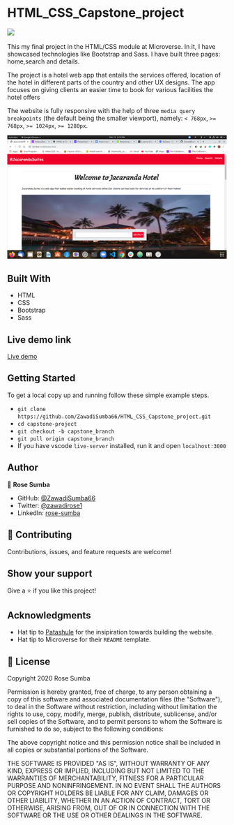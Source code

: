 # HTML_CSS_Capstone_project

![](https://img.shields.io/badge/Microverse-blueviolet)

This my  final project in the HTML/CSS  module at Microverse. In it, I have showcased technologies like Bootstrap and Sass. I have built three pages: home,search and details.

The project is a hotel web app that entails the services offered, location of the hotel in different parts of the country and other UX designs. The app focuses on giving clients an easier time to book for various facilities the hotel offers

The website is fully responsive with the help of three `media query` `breakpoints` (the default being the smaller viewport), namely: `< 768px`, `>= 768px`, `>= 1024px`, `>= 1280px`.

![Screenshot of the Jacaranda Hotel Web app](images/Screenshot.png)

## Built With

- HTML
- CSS
- Bootstrap
- Sass

## Live demo link

 [Live demo](https://zawadisumba66.github.io/HTML_CSS_Capstone_project/)

## Getting Started

To get a local copy up and running follow these simple example steps.

- `git clone https://github.com/ZawadiSumba66/HTML_CSS_Capstone_project.git`
- `cd capstone-project`
- `git checkout -b capstone_branch`
- `git pull origin capstone_branch`
- If you have vscode `live-server` installed, run it and open `localhost:3000`

## Author

👤 **Rose Sumba**

- GitHub: [@ZawadiSumba66](https://github.com/ZawadiSumba66)
- Twitter: [@zawadirose1](https://twitter.com/zawadirose1)
- LinkedIn: [rose-sumba](https://www.linkedin.com/in/rose-sumba-9b36401b5/)

## 🤝 Contributing

Contributions, issues, and feature requests are welcome!

## Show your support

Give a ⭐️ if you like this project!

## Acknowledgments

- Hat tip to [Patashule](https://www.behance.net/gallery/25563385/PatashuleKE) for the insipiration towards building the website.
- Hat tip to Microverse for their `README` template.

## 📝 License

Copyright 2020 Rose Sumba

Permission is hereby granted, free of charge, to any person obtaining a copy of this software and associated documentation files (the "Software"), to deal in the Software without restriction, including without limitation the rights to use, copy, modify, merge, publish, distribute, sublicense, and/or sell copies of the Software, and to permit persons to whom the Software is furnished to do so, subject to the following conditions:

The above copyright notice and this permission notice shall be included in all copies or substantial portions of the Software.

THE SOFTWARE IS PROVIDED "AS IS", WITHOUT WARRANTY OF ANY KIND, EXPRESS OR IMPLIED, INCLUDING BUT NOT LIMITED TO THE WARRANTIES OF MERCHANTABILITY, FITNESS FOR A PARTICULAR PURPOSE AND NONINFRINGEMENT. IN NO EVENT SHALL THE AUTHORS OR COPYRIGHT HOLDERS BE LIABLE FOR ANY CLAIM, DAMAGES OR OTHER LIABILITY, WHETHER IN AN ACTION OF CONTRACT, TORT OR OTHERWISE, ARISING FROM, OUT OF OR IN CONNECTION WITH THE SOFTWARE OR THE USE OR OTHER DEALINGS IN THE SOFTWARE.
